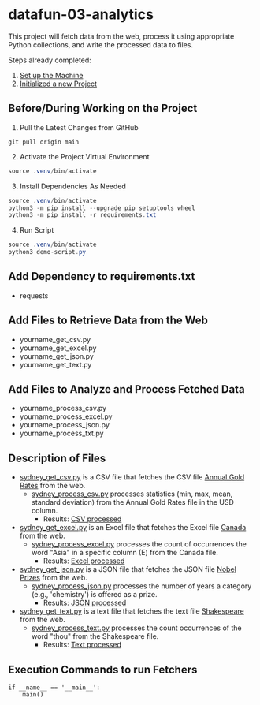 # datafun-03-analytics

This project will fetch data from the web, process it using appropriate Python collections, and write the processed data to files.

Steps already completed:
1. [Set up the Machine](https://github.com/denisecase/pro-analytics-01/blob/main/01-machine-setup/MACHINE-SETUP.md)
2. [Initialized a new Project](https://github.com/denisecase/pro-analytics-01/blob/main/02-project-initialization/PROJECT-INITIALIZATION.md)

## Before/During Working on the Project
1. Pull the Latest Changes from GitHub 
   
```shell
git pull origin main
```

2. Activate the Project Virtual Environment

```powershell
source .venv/bin/activate
```

3. Install Dependencies As Needed 

```powershell
source .venv/bin/activate
python3 -m pip install --upgrade pip setuptools wheel
python3 -m pip install -r requirements.txt
```

4. Run Script 

```powershell
source .venv/bin/activate
python3 demo-script.py
```

## Add Dependency to requirements.txt
- requests

## Add Files to Retrieve Data from the Web
- yourname_get_csv.py
- yourname_get_excel.py
- yourname_get_json.py
- yourname_get_text.py

## Add Files to Analyze and Process Fetched Data
- yourname_process_csv.py
- yourname_process_excel.py
- yourname_process_json.py
- yourname_process_txt.py

## Description of Files
- [sydney_get_csv.py](https://github.com/sydsailors/datafun-03-analytics/blob/main/sydney_get_csv.py) is a CSV file that fetches the CSV file [Annual Gold Rates](https://raw.githubusercontent.com/MainakRepositor/Datasets/refs/heads/master/Gold%20Rates/annual_gold_rate.csv) from the web. 
    - [sydney_process_csv.py](https://github.com/sydsailors/datafun-03-analytics/blob/main/sydney_process_csv.py) processes statistics (min, max, mean, standard deviation) from the Annual Gold Rates file in the USD column. 
        - Results: [CSV processed](https://github.com/sydsailors/datafun-03-analytics/blob/main/sydney_project_processed/annual_gold_rate_usd_rate.txt)
- [sydney_get_excel.py](https://github.com/sydsailors/datafun-03-analytics/blob/main/sydney_get_excel.py) is an Excel file that fetches the Excel file [Canada](https://raw.githubusercontent.com/rashida048/Datasets/master/Canada.xlsx) from the web. 
    - [sydney_process_excel.py](https://github.com/sydsailors/datafun-03-analytics/blob/main/sydney_process_excel.py) processes the count of occurrences the word "Asia" in a specific column (E) from the Canada file. 
        - Results: [Excel processed](https://github.com/sydsailors/datafun-03-analytics/blob/main/sydney_project_processed/excel_Canada_Asia_count.txt)
- [sydney_get_json.py](https://github.com/sydsailors/datafun-03-analytics/blob/main/sydney_get_json.py) is a JSON file that fetches the JSON file [Nobel Prizes](https://raw.githubusercontent.com/sydsailors/datafun-03-analytics/refs/heads/main/sydney_project_data/nobel_prize.json) from the web. 
    - [sydney_process_json.py](https://github.com/sydsailors/datafun-03-analytics/blob/main/sydney_process_json.py) processes the number of years a category (e.g., 'chemistry') is offered as a prize. 
        - Results: [JSON processed](https://github.com/sydsailors/datafun-03-analytics/blob/main/sydney_project_processed/count_of_times_category_offered_as_prize.txt)
- [sydney_get_text.py](https://github.com/sydsailors/datafun-03-analytics/blob/main/sydney_get_text.py) is a text file that fetches the text file [Shakespeare](https://gist.githubusercontent.com/blakesanie/dde3a2b7e698f52f389532b4b52bc254/raw/76fe1b5e9efcf0d2afdfd78b0bfaa737ad0a67d3/shakespeare.txt) from the web. 
    - [sydney_process_text.py](https://github.com/sydsailors/datafun-03-analytics/blob/main/sydney_process_text.py) processes the count occurrences of the word "thou" from the Shakespeare file. 
        - Results: [Text processed](https://github.com/sydsailors/datafun-03-analytics/blob/main/sydney_project_processed/text_thou_word_count.txt)

## Execution Commands to run Fetchers
```shell
if __name__ == '__main__':
    main()
```